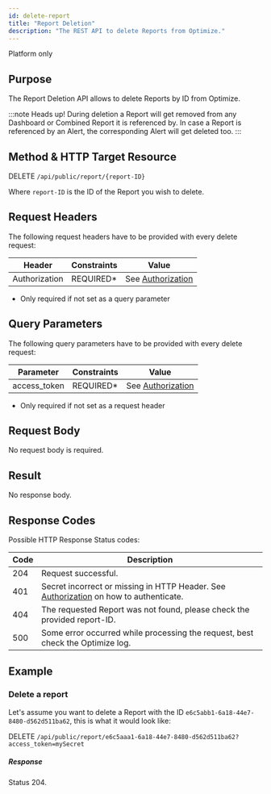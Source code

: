 ```yaml
---
id: delete-report
title: "Report Deletion"
description: "The REST API to delete Reports from Optimize."
---
```


<span class="badge badge--platform">Platform only</span>

## Purpose

The Report Deletion API allows to delete Reports by ID from Optimize.

:::note Heads up!
During deletion a Report will get removed from any Dashboard or Combined Report it is referenced by. In case a Report is referenced by an Alert, the corresponding Alert will get deleted too.
:::

## Method & HTTP Target Resource

DELETE `/api/public/report/{report-ID}`

Where `report-ID` is the ID of the Report you wish to delete.

## Request Headers

The following request headers have to be provided with every delete request:

|Header|Constraints|Value|
|--- |--- |--- |
|Authorization|REQUIRED*|See [Authorization](./report-api.md/#authorization)|

* Only required if not set as a query parameter

## Query Parameters

The following query parameters have to be provided with every delete request:

|Parameter|Constraints|Value|
|--- |--- |--- |
|access_token|REQUIRED*|See [Authorization](report-api.md/#authorization)|

* Only required if not set as a request header

## Request Body

No request body is required.

## Result

No response body.

## Response Codes

Possible HTTP Response Status codes:

|Code|Description|
|--- |--- |
|204|Request successful.|
|401|Secret incorrect or missing in HTTP Header. See [Authorization](report-api.md/#authorization) on how to authenticate.|
|404|The requested Report was not found, please check the provided report-ID.|
|500|Some error occurred while processing the request, best check the Optimize log.|



## Example

### Delete a report
Let's assume you want to delete a Report with the ID `e6c5abb1-6a18-44e7-8480-d562d511ba62`, this is what it would look like:

DELETE `/api/public/report/e6c5aaa1-6a18-44e7-8480-d562d511ba62?access_token=mySecret`

##### Response

Status 204.